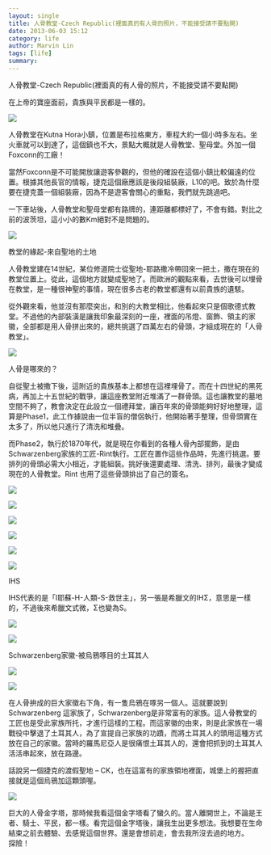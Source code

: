 ```yaml
---
layout: single
title: 人骨教堂-Czech Republic(裡面真的有人骨的照片，不能接受請不要點開)
date: 2013-06-03 15:12
category: life
author: Marvin Lin
tags: [life]
summary: 
---
```


人骨教堂-Czech Republic(裡面真的有人骨的照片，不能接受請不要點開)

  

在上帝的寶座面前，貴族與平民都是一樣的。

  

[![](http://2.bp.blogspot.com/-B9A4GMsj3ps/Uat9QwZcmkI/AAAAAAAABUU/B49oFJuj3FY/s320/ScreenHunter_34+Jun.+02+23.50.jpg)](http://2.bp.blogspot.com/-B9A4GMsj3ps/Uat9QwZcmkI/AAAAAAAABUU/B49oFJuj3FY/s1600/ScreenHunter_34+Jun.+02+23.50.jpg)

人骨教堂在Kutna Hora小鎮，位置是布拉格東方，車程大約一個小時多左右。坐火車就可以到達了，這個鎮也不大，景點大概就是人骨教堂、聖母堂。外加一個Foxconn的工廠！

  

當然Foxconn是不可能開放讓遊客參觀的，但他的確設在這個小鎮比較偏遠的位置。根據其他長官的情報，捷克這個廠應該是後段組裝廠，L10的吧。致於為什麼要在捷克蓋一個組裝廠，因為不是遊客會關心的重點，我們就先跳過吧。

  

一下車站後，人骨教堂和聖母堂都有路牌的，連距離都標好了，不會有錯。對比之前的波茨坦，這小小的數Km絕對不是問題的。

  

[![](http://4.bp.blogspot.com/-Kh08h2dInlw/Uat9RLJn7qI/AAAAAAAABUc/Rp-Ss0biuVk/s320/ScreenHunter_36+Jun.+03+00.07.jpg)](http://4.bp.blogspot.com/-Kh08h2dInlw/Uat9RLJn7qI/AAAAAAAABUc/Rp-Ss0biuVk/s1600/ScreenHunter_36+Jun.+03+00.07.jpg)

  

  

  

  

教堂的緣起\-來自聖地的土地

  

人骨教堂建在14世紀，某位修道院士從聖地\-耶路撒冷帶回來一把土，撒在現在的教堂位置上。從此，這個地方就變成聖地了。而歐洲的觀點來看，去世後可以埋骨在教堂，是一種很神聖的事情，現在很多古老的教堂都還有以前貴族的遺駭。

從外觀來看，他並沒有那麼突出，和別的大教堂相比，他看起來只是個歌德式教堂。不過他的內部裝潢是讓我印象最深刻的一座，裡面的吊燈、窗飾、領主的家徽，全部都是用人骨拼出來的，總共挑選了四萬左右的骨頭，才組成現在的「人骨教堂」。

[![](http://2.bp.blogspot.com/-IremVDXN-QQ/Uat9Q6_WsgI/AAAAAAAABUY/3FkLugm3uyc/s320/ScreenHunter_40+Jun.+03+00.09.jpg)](http://2.bp.blogspot.com/-IremVDXN-QQ/Uat9Q6_WsgI/AAAAAAAABUY/3FkLugm3uyc/s1600/ScreenHunter_40+Jun.+03+00.09.jpg)

  

  

  

人骨是哪來的？

自從聖土被撒下後，這附近的貴族基本上都想在這裡埋骨了。而在十四世紀的黑死病，再加上十五世紀的戰爭，讓這座教堂附近堆滿了一群骨頭。這也讓教堂的墓地空間不夠了，教會決定在此設立一個禮拜堂，讓百年來的骨頭能夠好好地整理，這算是Phase1，此工作據說由一位半盲的僧侶執行，他開始著手整理，但骨頭實在太多了，所以他只進行了清洗和堆疊。

  

而Phase2，執行於1870年代，就是現在你看到的各種人骨內部擺飾，是由Schwarzenberg家族的工匠\-Rint執行。工匠在置作這些作品時，先進行挑選。要排列的骨頭必需大小相近，才能組裝。挑好後還要處理、清洗、排列，最後才變成現在的人骨教堂。Rint 也用了這些骨頭排出了自己的簽名。

[![](http://1.bp.blogspot.com/-fRJAt26nGCc/Uat9RcfgMUI/AAAAAAAABUo/NtyOINgtwa4/s320/ScreenHunter_41+Jun.+03+00.32.jpg)](http://1.bp.blogspot.com/-fRJAt26nGCc/Uat9RcfgMUI/AAAAAAAABUo/NtyOINgtwa4/s1600/ScreenHunter_41+Jun.+03+00.32.jpg)

  

[![](http://1.bp.blogspot.com/-aM2ZUR4EE3U/Uat9RpcuOJI/AAAAAAAABUw/zPrDKIhKuic/s320/ScreenHunter_43+Jun.+03+00.33.jpg)](http://1.bp.blogspot.com/-aM2ZUR4EE3U/Uat9RpcuOJI/AAAAAAAABUw/zPrDKIhKuic/s1600/ScreenHunter_43+Jun.+03+00.33.jpg)

  

[![](http://4.bp.blogspot.com/-VHoz-iwTphE/Uat9R46z6dI/AAAAAAAABU4/CXV2GwpATls/s320/ScreenHunter_47+Jun.+03+00.33.jpg)](http://4.bp.blogspot.com/-VHoz-iwTphE/Uat9R46z6dI/AAAAAAAABU4/CXV2GwpATls/s1600/ScreenHunter_47+Jun.+03+00.33.jpg)

  

[![](http://2.bp.blogspot.com/-wC7xuPlFD0Q/Uat9SIsayoI/AAAAAAAABVI/yI_jqpltXC0/s320/ScreenHunter_48+Jun.+03+00.34.jpg)](http://2.bp.blogspot.com/-wC7xuPlFD0Q/Uat9SIsayoI/AAAAAAAABVI/yI_jqpltXC0/s1600/ScreenHunter_48+Jun.+03+00.34.jpg)

  

[![](http://3.bp.blogspot.com/-2PQ6HNSSr5o/Uat9SRXhxcI/AAAAAAAABVE/BAwrb-dUabY/s320/ScreenHunter_49+Jun.+03+00.35.jpg)](http://3.bp.blogspot.com/-2PQ6HNSSr5o/Uat9SRXhxcI/AAAAAAAABVE/BAwrb-dUabY/s1600/ScreenHunter_49+Jun.+03+00.35.jpg)

[![](http://4.bp.blogspot.com/-k5yLjJu06Zs/Uat9Sq7oiWI/AAAAAAAABVQ/XDEiqYZlURM/s320/ScreenHunter_50+Jun.+03+00.36.jpg)](http://4.bp.blogspot.com/-k5yLjJu06Zs/Uat9Sq7oiWI/AAAAAAAABVQ/XDEiqYZlURM/s1600/ScreenHunter_50+Jun.+03+00.36.jpg)

  

  

  

IHS

IHS代表的是「I耶蘇\-H-人類\-S-救世主」，另一張是希臘文的IHΣ，意思是一樣的，不過後來希臘文式微，Σ也變為S。

  

[![](http://2.bp.blogspot.com/-9wNafWINrDM/Uat9S89JzbI/AAAAAAAABVY/hVLm_2rftlE/s320/ScreenHunter_51+Jun.+03+00.39.jpg)](http://2.bp.blogspot.com/-9wNafWINrDM/Uat9S89JzbI/AAAAAAAABVY/hVLm_2rftlE/s1600/ScreenHunter_51+Jun.+03+00.39.jpg)

  

[![](http://1.bp.blogspot.com/-ym1i5SY7ems/Uat9S6NpwlI/AAAAAAAABVc/0OCRQYeukjE/s320/ScreenHunter_52+Jun.+03+00.42.jpg)](http://1.bp.blogspot.com/-ym1i5SY7ems/Uat9S6NpwlI/AAAAAAAABVc/0OCRQYeukjE/s1600/ScreenHunter_52+Jun.+03+00.42.jpg)

  

  

Schwarzenberg家徽\-被烏鴉啄目的土耳其人

  

  

[![](http://1.bp.blogspot.com/-l56c7KOyVfU/Uat9TexxUII/AAAAAAAABVs/2q5iZ7thTUE/s320/ScreenHunter_53+Jun.+03+00.44.jpg)](http://1.bp.blogspot.com/-l56c7KOyVfU/Uat9TexxUII/AAAAAAAABVs/2q5iZ7thTUE/s1600/ScreenHunter_53+Jun.+03+00.44.jpg)

  

  

[![](http://3.bp.blogspot.com/-7Da2_ceWU-E/Uat9Tk9uMrI/AAAAAAAABVw/3HvzG636-30/s320/ScreenHunter_54+Jun.+03+00.47.jpg)](http://3.bp.blogspot.com/-7Da2_ceWU-E/Uat9Tk9uMrI/AAAAAAAABVw/3HvzG636-30/s1600/ScreenHunter_54+Jun.+03+00.47.jpg)

在人骨拚成的巨大家徵右下角，有一隻烏鴉在啄另一個人。這就要說到Schwarzenberg 這家族了，Schwarzenberg是非常富有的家族。這人骨教堂的工匠也是受此家族所托，才進行這樣的工程。而這家徽的由來，則是此家族在一場戰役中擊退了土耳其人，為了宣提自己家族的功蹟，而將土耳其人的頭用這種方式放在自己的家徽。當時的羅馬尼亞人是很痛恨土耳其人的，還會把抓到的土耳其人活活串起來，放在路邊。

話說另一個捷克的渡假聖地 – CK，也在這富有的家族領地裡面，城堡上的握把直接就是這個烏鴉加這顆頭喔。

  

  

[![](http://1.bp.blogspot.com/-R_XLRhNHKL8/Uat9T17nnQI/AAAAAAAABV4/bQbOxyazlVI/s320/ScreenHunter_55+Jun.+03+00.56.jpg)](http://1.bp.blogspot.com/-R_XLRhNHKL8/Uat9T17nnQI/AAAAAAAABV4/bQbOxyazlVI/s1600/ScreenHunter_55+Jun.+03+00.56.jpg)

  

  

巨大的人骨金字塔，那時候我看這個金字塔看了蠻久的。當人離開世上，不論是王者、騎士、平民，都一樣。看完這個金字塔後，讓我生出更多想法。我想要在生命結束之前去體驗、去感覺這個世界。還是會想前走，會去我所沒去過的地方。  
探險！